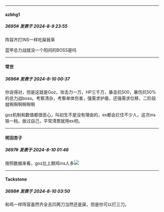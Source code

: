 ﻿
*****

####  azbhg1  
##### 3695#       发表于 2024-8-9 23:55

阵容齐打INS一样吃屎我草

蓝甲总力战就没一个阳间的BOSS是吗


*****

####  常世  
##### 3696#       发表于 2024-8-10 00:37

你说得对，但是这就是Goz，攻击力一万，HP三千万，暴击抗500，暴伤抗50%的总力战boss。考察清杂，考察单体伤害，强需求护盾，还强需求位移，二阶段就啊啊啊啊啊啊

goz机制和数值都很恶心，叫初生不是没有理由的，ex都会拦住不少人，这次ins铁一档，放过自己，平常清票就用ex吧。


*****

####  明羽杏子  
##### 3697#       发表于 2024-8-10 01:46

按照数据来看，goz比上期鸡ins人多<img src="https://static.saraba1st.com/image/smiley/face2017/067.png" referrerpolicy="no-referrer">


*****

####  Tackstone  
##### 3698#       发表于 2024-8-10 03:50

和鸡一样阵容虽然齐全去凹两刀当然还是屎，但是你可以打三刀。

